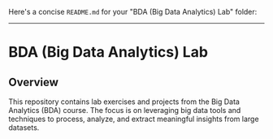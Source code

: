 Here's a concise `README.md` for your "BDA (Big Data Analytics) Lab" folder:

---

# BDA (Big Data Analytics) Lab

## Overview

This repository contains lab exercises and projects from the Big Data Analytics (BDA) course. The focus is on leveraging big data tools and techniques to process, analyze, and extract meaningful insights from large datasets.
